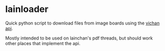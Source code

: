 # lainloader
Quick python script to download files from image boards using the [vichan api](https://github.com/vichan-devel/vichan-API/).

Mostly intended to be used on lainchan's pdf threads, but should work other places that implement the api.
